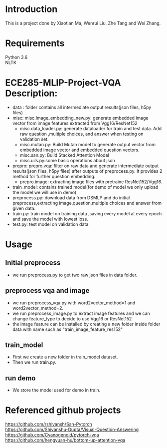 # Introduction #
This is a project done by Xiaotian Ma, Wenrui Liu, Zhe Tang and Wei Zhang.

# Requirements #
Python 3.6 <br>
NLTK <br>

# ECE285-MLIP-Project-VQA Description:
 * data : folder contains all intermediate output results(json files, h5py files) <br>
 * misc: misc.Image_embedding_new.py: generate embedded image vector from image features extracted from Vgg16/ResNet152 <br>
   * misc.data_loader.py: generate dataloader for train and test data. Add raw question ,multiple choices, and answer when testing on validation set. <br>
   * misc.mutan.py: Build Mutan model to generate output vector from embedded image vector and embedded question vectors. <br>
   * misc.san.py: Build Stacked Attention Model <br>
   * misc.uils.py:some basic operations about json <br>
 * prepro: prepro.vqa: filter on raw data and generate intermediate output results(json files, h5py files) after outputs of           preprocess.py. It provides 2 method for further question embedding.
   * prepro.image: extracting image files with pretraine ResNet152/Vgg16.
 * train_model: contains trained model(for demo of model we only upload the model we will use in demo)
 * preprocess.py: download data from DSMLP and do initial preprocess,extracting image,question,multiple choices and answer from given data.
 * train.py: train model on training data ,saving every model at every epoch and save the model with lowest loss.
 * test.py: test model on validation data.
        
# Usage 
## Initial preprocess
 * we run preprocess.py to get two raw json files in data folder.

## preprocess vqa and image
 * we run preprocess_vqa.py with word2vector_method=1 and word2vector_method=2. <br>
 * we run preprocess_image.py to extract image features and we can change feature_type to decide to use Vgg16 or ResNet152 <br>
 * the image feature can be installed by creating a new folder inside folder data with name such as "train_image_feature_res152" <br>
 
 ## train_model #
 * First we create a new folder in train_model dataset. <br>
 * Then we run train.py. <br>
   
 ## run demo ##
 * We store the model used for demo in train. <br> 
 



# Referenced github projects #
https://github.com/rshivansh/San-Pytorch <br>
https://github.com/Shivanshu-Gupta/Visual-Question-Answering <br>
https://github.com/Cyanogenoid/pytorch-vqa <br>
https://github.com/hengyuan-hu/bottom-up-attention-vqa <br>
